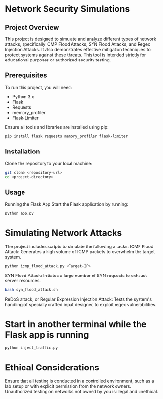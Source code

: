 # Network Security Simulations

## Project Overview
This project is designed to simulate and analyze different types of network attacks, specifically ICMP Flood Attacks, SYN Flood Attacks, and Regex Injection Attacks. It also demonstrates effective mitigation techniques to protect systems against these threats. This tool is intended strictly for educational purposes or authorized security testing.

## Prerequisites
To run this project, you will need:
- Python 3.x
- Flask
- Requests
- memory_profiler
- Flask-Limiter

Ensure all tools and libraries are installed using pip:

```bash
pip install flask requests memory_profiler flask-limiter
```
## Installation
Clone the repository to your local machine:
```bash
git clone <repository-url>
cd <project-directory>
```
## Usage
Running the Flask App
Start the Flask application by running:
```bash
python app.py
```
# Simulating Network Attacks
The project includes scripts to simulate the following attacks:
ICMP Flood Attack: Generates a high volume of ICMP packets to overwhelm the target system.
```bash
python icmp_flood_attack.py <Target-IP>
```
SYN Flood Attack: Initiates a large number of SYN requests to exhaust server resources.
```bash
bash syn_flood_attack.sh
```
ReDoS attack, or Regular Expression Injection Attack: Tests the system's handling of specially crafted input designed to exploit regex vulnerabilities.

# Start in another terminal while the Flask app is running
```bash
python inject_traffic.py
```
# Ethical Considerations
Ensure that all testing is conducted in a controlled environment, such as a lab setup or with explicit permission from the network owners. Unauthorized testing on networks not owned by you is illegal and unethical.
